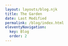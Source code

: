 ```yaml
---
layout: layouts/blog.njk
title: The Garden
date: Last Modified
permalink: /blog/index.html
eleventyNavigation:
  key: Blog
  order: 2
---
```

